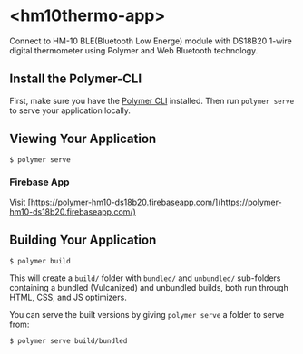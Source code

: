 # \<hm10thermo-app\>

Connect to HM-10 BLE(Bluetooth Low Energe) module with DS18B20 1-wire digital thermometer using Polymer and Web Bluetooth technology.

## Install the Polymer-CLI

First, make sure you have the [Polymer CLI](https://www.npmjs.com/package/polymer-cli) installed. Then run `polymer serve` to serve your application locally.

## Viewing Your Application

```
$ polymer serve
```

### Firebase App

Visit [https://polymer-hm10-ds18b20.firebaseapp.com/](https://polymer-hm10-ds18b20.firebaseapp.com/)

## Building Your Application

```
$ polymer build
```

This will create a `build/` folder with `bundled/` and `unbundled/` sub-folders
containing a bundled (Vulcanized) and unbundled builds, both run through HTML,
CSS, and JS optimizers.

You can serve the built versions by giving `polymer serve` a folder to serve
from:

```
$ polymer serve build/bundled
```